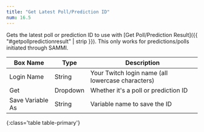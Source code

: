 ```yaml
---
title: "Get Latest Poll/Prediction ID"
num: 16.5
---
```


Gets the latest poll or prediction ID to use with [Get Poll/Prediction Result]({{ "#getpollpredictionresult" | strip }}). This only works for predictions/polls initiated through SAMMI.


| Box Name | Type | Description |
|-------|--------|--------
|Login Name|String|Your Twitch login name (all lowercase characters)
|Get|Dropdown |Whether it's a poll or prediction ID
|Save Variable As|String|Variable name to save the ID
{:class='table table-primary'}









